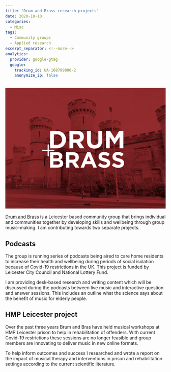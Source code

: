 ```yaml
---
title: 'Drum and Brass research projects'
date: 2020-10-10
categories:
  - Misc
tags:
  - Community groups
  - Applied research
excerpt_separator: <!--more-->
analytics:
  provider: google-gtag
  google:
    tracking_id: UA-168799890-2
    anonymize_ip: false
---
```


![](/assets/images/drum-and-brass-leicester-red.jpg)

[Drum and Brass](http://drumandbrass.co.uk/) is a Leicester based community group that brings individual and communities together by developing skills and wellbeing through group music-making. I am contributing towards two separate projects.

## Podcasts

The group is running series of podcasts being aired to care home residents to increase their health and wellbeing during periods of social isolation because of Covid-19 restrictions in the UK. This project is funded by Leicester City Council and National Lottery Fund.

I am providing desk-based research and writing content which will be discussed during the podcasts between live music and interactive question and answer sessions. This includes an outline what the science says about the benefit of music for elderly people.

## HMP Leicester project

Over the past three years Brum and Bras have held musical workshops at HMP Leicester prison to help in rehabilitation of offenders. With current Covid-19 restrictions these sessions are no longer feasible and group members are innovating to deliver music in new online formats.

To help inform outcomes and success I researched and wrote a report on the impact of musical therapy and interventions in prison and rehabilitation settings according to the current scientific literature.
